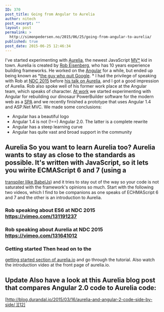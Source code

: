 ```yaml
---
ID: 370
post_title: Going from Angular to Aurelia
author: nitech
post_excerpt: ""
layout: post
permalink: >
  http://simonpedersen.no/2015/06/25/going-from-angular-to-aurelia/
published: true
post_date: 2015-06-25 12:46:34
---
```

I've started experimenting with [Aurelia][1], the newest JavaScript [MV*][2] kid in town. Aurelia is created by [Rob Eisenberg][3], who has 10 years experience building frameworks. He worked on the [Angular][4] for a while, but ended up being known as *[the guy who quit Google][5]. * I had the privilege of speaking with Rob at [NDC 2015][6] before [his talk on Aurelia][7], and I got a good impression of Aurelia. Rob also spoke well of his former work place at the Angular team, which speaks of character. [At work][8] we started experimenting with Angular for rebuilding our dinosaur PowerBuilder software for the modern web as a [SPA][9] and we recently finished a prototype that uses Angular 1.4 and ASP.Net MVC. We made some conclusions: 
*   Angular has a beautiful logo
*   Angular 1.4 is not (!==) Angular 2.0. The latter is a complete rewrite
*   Angular has a steep learning curve
*   Angular has quite vast and broad support in the community

## Aurelia So you want to learn Aurelia too? Aurelia wants to stay as close to the standards as possible. It's written with JavaScript, so it lets you wirite ECMAScript 6 and 7 (using a 

[transpiler lilke BabelJs][10]) and it tries to stay out of the way so your code is not saturated with the framework's opinions so much. Start with the following two videos, which I find to be companions as one speaks of ECHMAScript 6 and 7 and the other is an introduction to Aurelia. 
### Rob speaking about ES6 at NDC 2015 https://vimeo.com/131191237 

### Rob speaking about Aurelia at NDC 2015 https://vimeo.com/131641012 

### Getting started Then head on to the 

[getting started section of aurelia.io][11] and go through the tutorial. Also watch the introduction video at the front page of aurelia.io. 
## Update Also have a look at this Aurelia blog post that compares Angular 2.0 code to Aurelia code: 

[http://blog.durandal.io/2015/03/16/aurelia-and-angular-2-code-side-by-side/ ][12]

 [1]: www.aurelia.io
 [2]: http://www.sitepoint.com/anatomy-javascript-mv-framework/
 [3]: eisenbergeffect.bluespire.com
 [4]: www.angular.io
 [5]: http://eisenbergeffect.bluespire.com/leaving-angular/
 [6]: https://vimeo.com/ndcconferences
 [7]: https://vimeo.com/131641012
 [8]: www.reknes.no
 [9]: https://en.wikipedia.org/wiki/Single-page_application
 [10]: https://babeljs.io/
 [11]: http://aurelia.io/get-started.html
 [12]: http://blog.durandal.io/2015/03/16/aurelia-and-angular-2-code-side-by-side/
